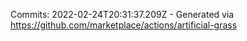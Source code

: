 Commits: 2022-02-24T20:31:37.209Z - Generated via https://github.com/marketplace/actions/artificial-grass
<br>
